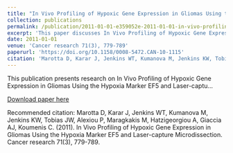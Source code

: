 ```yaml
---
title: "In Vivo Profiling of Hypoxic Gene Expression in Gliomas Using the Hypoxia Marker EF5 and Laser-capture Microdissection"
collection: publications
permalink: /publication/2011-01-01-e359052e-2011-01-01-in-vivo-profiling-of-hypoxic-
excerpt: 'This paper discusses In Vivo Profiling of Hypoxic Gene Expression in Gliomas Using the Hypoxia Marker EF5 and Laser-captu...'
date: 2011-01-01
venue: 'Cancer research 71(3), 779-789'
paperurl: 'https://doi.org/10.1158/0008-5472.CAN-10-1115'
citation: 'Marotta D, Karar J, Jenkins WT, Kumanova M, Jenkins KW, Tobias JW, Alexiou P, Maragkakis M, Hatzigeorgiou A, Giaccia AJ, Koumenis C. (2011). In Vivo Profiling of Hypoxic Gene Expression in Gliomas Using the Hypoxia Marker EF5 and Laser-capture Microdissection. Cancer research 71(3), 779-789.'
---
```


This publication presents research on In Vivo Profiling of Hypoxic Gene Expression in Gliomas Using the Hypoxia Marker EF5 and Laser-captu...

[Download paper here](https://doi.org/10.1158/0008-5472.CAN-10-1115)

Recommended citation: Marotta D, Karar J, Jenkins WT, Kumanova M, Jenkins KW, Tobias JW, Alexiou P, Maragkakis M, Hatzigeorgiou A, Giaccia AJ, Koumenis C. (2011). In Vivo Profiling of Hypoxic Gene Expression in Gliomas Using the Hypoxia Marker EF5 and Laser-capture Microdissection. Cancer research 71(3), 779-789.
